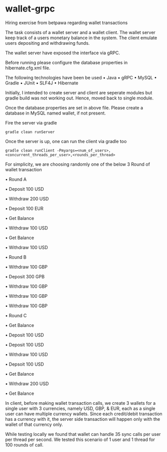 # wallet-grpc
Hiring exercise from betpawa regarding wallet transactions

The task consists of a wallet server and a wallet client. 
The wallet server keep track of a users monetary balance in the system. 
The client emulate users depositing and withdrawing funds.

The wallet server have exposed the interface via gRPC.

Before running please configure the database properties in hibernate.cfg.xml file.

The following technologies have been be used
•	Java
•	gRPC
•	MySQL
•	Gradle
•	JUnit
•	SLF4J
•	Hibernate

Initially, I intended to create server and client are seperate modules but gradle build was not working out.
Hence, moved back to single module.

Once the database properties are set in above file.
Please create a database in MySQL named wallet, if not present.

Fire the server via gradle
```
gradle clean runServer
```
Once the server is up, one can run the client via gradle too
```
gradle clean runClient -Pmyargs=<num_of_users>,<concurrent_threads_per_user>,<rounds_per_thread>
```

For simplicity, we are choosing randomly one of the below 3 Round of wallet transaction 

•	Round A

  •	Deposit 100 USD
  
  •	Withdraw 200 USD
  
  •	Deposit 100 EUR
  
  •	Get Balance
  
  •	Withdraw 100 USD
  
  •	Get Balance
  
  •	Withdraw 100 USD
 

•	Round B

  •	Withdraw 100 GBP
  
  •	Deposit 300 GPB
  
  •	Withdraw 100 GBP
  
  •	Withdraw 100 GBP
  
  •	Withdraw 100 GBP
  

•	Round C

  •	Get Balance
  
  •	Deposit 100 USD
  
  •	Deposit 100 USD
  
  •	Withdraw 100 USD
  
  •	Depsoit 100 USD
  
  •	Get Balance
  
  •	Withdraw 200 USD
  
  •	Get Balance
  

In client, before making wallet transaction calls, we create 3 wallets for a single user with 3 currencies, namely USD, GBP, & EUR, each as a single user can have multiple currency wallets.
Since each credit/debit transaction has a currency with it, the server side transaction will happen only with the wallet of that currency only.

While testing locally we found that wallet can handle 35 sync calls per user per thread per second.
We tested this scenario of 1 user and 1 thread for 100 rounds of call.

